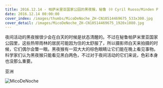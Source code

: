 ```yaml
---
title: 2016.12.14 - 帕萨米里亚国家公园的黑夜猴，秘鲁 (© Cyril Ruoso/Minden Pictures)
date: 2016.12.14 00:00:00
cover_index: /images/thumbs/MicoDeNoche_ZH-CN10514469675_533x300.jpg
cover_detail: /images/MicoDeNoche_ZH-CN10514469675_1920x1080.jpg
---
```


夜间活动的黑夜猴很少会在白天的时候是状态清醒的。不过在秘鲁帕萨米里亚国家公园里，这些热带雨林的居民可能因为住的太舒服了，所以摄影师白天来拍摄的时候，它们偶尔会瞥一眼。黑夜猴有一双大大的棕色眼睛让它们能在晚上看见事物。科学家们认为黑夜猴只能看见黑白两色，不过对于夜间活动的它们来说，色彩本身也没那么重要。

亚洲

![MicoDeNoche](/images/MicoDeNoche_ZH-CN10514469675_1920x1080.jpg)

